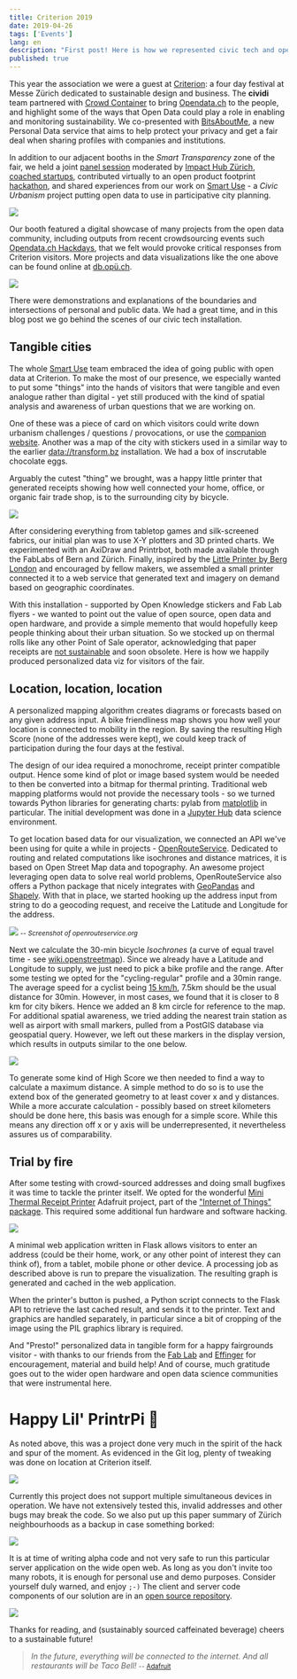 ```yaml
---
title: Criterion 2019
date: 2019-04-26
tags: ['Events']
lang: en
description: "First post! Here is how we represented civic tech and open data at one of Switzerland's top trade fairs dedicated to sustainability."
published: true
---
```


This year the association we were a guest at [Criterion](https://criterion.ch): a four day festival at Messe Zürich dedicated to sustainable design and business. The **cividi** team partnered with [Crowd Container](https://crowdcontainer.ch) to bring [Opendata.ch](https://opendata.ch) to the people, and highlight some of the ways that Open Data could play a role in enabling and monitoring sustainability. We co-presented with [BitsAboutMe](https://bitsabout.me/en/), a new Personal Data service that aims to help protect your privacy and get a fair deal when sharing profiles with companies and institutions.

In addition to our adjacent booths in the _Smart Transparency_ zone of the fair, we held a joint [panel session](https://criterion.ch/transparent-trade---whats-the-role-of-data-and_de) moderated by [Impact Hub Zürich](https://twitter.com/impacthubzurich/status/1112301649157152768), [coached startups](https://criterion.ch/speeddating-alnatura-freitag_de), contributed virtually to an open product footprint [hackathon](https://www.facebook.com/media/set/?set=a.1263886563787569&type=3), and shared experiences from our work on [Smart Use](https://smartuse.ch) - a _Civic Urbanism_ project putting open data to use in participative city planning.

[![](~/assets/images/posts/2019q1/criterion-booth.jpg)](https://criterion.smartuse.ch)

Our booth featured a digital showcase of many projects from the open data community, including outputs from recent crowdsourcing events such [Opendata.ch Hackdays](https://hack.opendata.ch), that we felt would provoke critical responses from Criterion visitors. More projects and data visualizations like the one above can be found online at [db.opü.ch](https://db.opü.ch/event/2).

[![](~/assets/images/posts/2019q1/opendatazurich.jpg)](https://db.xn--op-yka.ch/project/34)

There were demonstrations and explanations of the boundaries and intersections of personal and public data. We had a great time, and in this blog post we go behind the scenes of our civic tech installation.

## Tangible cities

The whole [Smart Use](https://smartuse.ch) team embraced the idea of going public with open data at Criterion. To make the most of our presence, we especially wanted to put some "things" into the hands of visitors that were tangible and even analogue rather than digital - yet still produced with the kind of spatial analysis and awareness of urban questions that we are working on.

One of these was a piece of card on which visitors could write down urbanism challenges / questions / provocations, or use the [companion website](https://criterion.smartuse.ch). Another was a map of the city with stickers used in a similar way to the earlier [data://transform.bz](https://blog.datalets.ch/026-transform-bz/) installation. We had a box of inscrutable chocolate eggs.

Arguably the cutest "thing" we brought, was a happy little printer that generated receipts showing how well connected your home, office, or organic fair trade shop, is to the surrounding city by bicycle.

![](~/assets/images/posts/2019q1/printrpi-criterion.jpg)

After considering everything from tabletop games and silk-screened fabrics, our initial plan was to use X-Y plotters and 3D printed charts. We experimented with an AxiDraw and Printrbot, both made available through the FabLabs of Bern and Zürich. Finally, inspired by the [Little Printer by Berg London](https://www.stylus.com/qfdjpv) and encouraged by fellow makers, we assembled a small printer connected it to a web service that generated text and imagery on demand based on geographic coordinates.

With this installation - supported by Open Knowledge stickers and Fab Lab flyers - we wanted to point out the value of open source, open data and open hardware, and provide a simple memento that would hopefully keep people thinking about their urban situation. So we stocked up on thermal rolls like any other Point of Sale operator, acknowledging that paper receipts are [not sustainable](https://hackernoon.com/digital-receipts-in-retail-b415fbdfde3f) and soon obsolete. Here is how we happily produced personalized data viz for visitors of the fair.

## Location, location, location

A personalized mapping algorithm creates diagrams or forecasts based on any given address input. A bike friendliness map shows you how well your location is connected to mobility in the region. By saving the resulting High Score (none of the addresses were kept), we could keep track of participation during the four days at the festival.

The design of our idea required a monochrome, receipt printer compatible output. Hence some kind of plot or image based system would be needed to then be converted into a bitmap for thermal printing. Traditional web mapping platforms would not provide the necessary tools - so we turned towards Python libraries for generating charts: pylab from [matplotlib](https://matplotlib.org/) in particular. The initial development was done in a [Jupyter Hub](https://jupyter.org) data science environment.

To get location based data for our visualization, we connected an API we've been using for quite a while in projects - [OpenRouteService](https://openrouteservice.org/). Dedicated to routing and related computations like isochrones and distance matrices, it is based on Open Street Map data and topography. An awesome project leveraging open data to solve real world problems, OpenRouteService also offers a Python package that nicely integrates with [GeoPandas](http://geopandas.org/) and [Shapely](https://pypi.org/project/Shapely/). With that in place, we started hooking up the address input from string to do a geocoding request, and receive the Latitude and Longitude for the address.

![](~/assets/images/posts/2019q1/openrouteservice.jpg)
<small>-- _Screenshot of openrouteservice.org_</small>

Next we calculate the 30-min bicycle _Isochrones_ (a curve of equal travel time - see [wiki.openstreetmap](https://wiki.openstreetmap.org/wiki/Isochrone)). Since we already have a Latitude and Longitude to supply, we just need to pick a bike profile and the range. After some testing we opted for the "cycling-regular" profile and a 30min range. The average speed for a cyclist being [15 km/h](https://en.wikipedia.org/wiki/Bicycle_performance), 7.5km should be the usual distance for 30min. However, in most cases, we found that it is closer to 8 km for city bikers. Hence we added an 8 km circle for reference to the map. For additional spatial awareness, we tried adding the nearest train station as well as airport with small markers, pulled from a PostGIS database via geospatial query. However, we left out these markers in the display version, which results in outputs similar to the one below.

![](~/assets/images/posts/2019q1/output.png)

To generate some kind of High Score we then needed to find a way to calculate a maximum distance. A simple method to do so is to use the extend box of the generated geometry to at least cover x and y distances. While a more accurate calculation - possibly based on street kilometers should be done here, this basis was enough for a simple score. While this means any direction off x or y axis will be underrepresented, it nevertheless assures us of comparability.

## Trial by fire

After some testing with crowd-sourced addresses and doing small bugfixes it was time to tackle the printer itself. We opted for the wonderful [Mini Thermal Receipt Printer](https://www.adafruit.com/product/597) Adafruit project, part of the ["Internet of Things" package](https://learn.adafruit.com/pi-thermal-printer). This required some additional fun hardware and software hacking.

![](~/assets/images/posts/2019q1/printrpi-assembly.jpg)

A minimal web application written in Flask allows visitors to enter an address (could be their home, work, or any other point of interest they can think of), from a tablet, mobile phone or other device. A processing job as described above is run to prepare the visualization. The resulting graph is generated and cached in the web application.

When the printer's button is pushed, a Python script connects to the Flask API to retrieve the last cached result, and sends it to the printer. Text and graphics are handled separately, in particular since a bit of cropping of the image using the PIL graphics library is required.

And "Presto!" personalized data in tangible form for a happy fairgrounds visitor - with thanks to our friends from the [Fab Lab](http://fablab-bern.ch) and [Effinger](https://effinger.ch/) for encouragement, material and build help! And of course, much gratitude goes out to the wider open hardware and open data science communities that were instrumental here.

# Happy Lil' PrintrPi 🤖

As noted above, this was a project done very much in the spirit of the hack and spur of the moment. As evidenced in the Git log, plenty of tweaking was done on location at Criterion itself.

![](~/assets/images/posts/2019q1/gitlog.png)

Currently this project does not support multiple simultaneous devices in operation. We have not extensively tested this, invalid addresses and other bugs may break the code. So we also put up this paper summary of Zürich neighbourhoods as a backup in case something borked:

![](~/assets/images/posts/2019q1/criterion-effinger.jpg)

It is at time of writing alpha code and not very safe to run this particular server application on the wide open web. As long as you don't invite too many robots, it is enough for personal use and demo purposes. Consider yourself duly warned, and enjoy `;-)` The client and server code components of our solution are in an [open source repository](https://bitbucket.org/cividi/happylilprintrpi/).

![](~/assets/images/posts/2019q1/criterion-team.jpg)

Thanks for reading, and (sustainably sourced caffeinated beverage) cheers to a sustainable future!

> _In the future, everything will be connected to the internet. And all restaurants will be Taco Bell!_
<small>-- [Adafruit](https://learn.adafruit.com/pi-thermal-printer/overview)</small>
